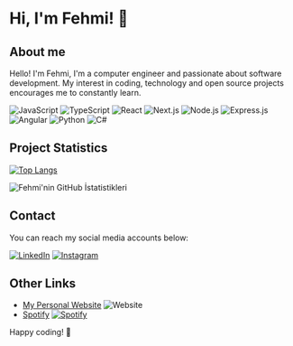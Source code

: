 # Hi, I'm Fehmi! 👋

## About me

Hello! I'm Fehmi, I'm a computer engineer and passionate about software development. My interest in coding, technology and open source projects encourages me to constantly learn.

![JavaScript](https://img.icons8.com/color/48/000000/javascript.png) ![TypeScript](https://img.icons8.com/color/48/000000/typescript.png) ![React](https://img.icons8.com/color/48/000000/react-native.png) ![Next.js](https://img.icons8.com/color/48/000000/expressjs.png) ![Node.js](https://img.icons8.com/color/48/000000/nodejs.png) ![Express.js](https://user-images.githubusercontent.com/25181517/183859966-a3462d8d-1bc7-4880-b353-e2cbed900ed6.png) ![Angular](https://img.icons8.com/color/48/000000/angularjs.png) ![Python](https://img.icons8.com/color/48/000000/python.png) ![C#](https://img.icons8.com/color/48/000000/c-sharp-logo.png)

## Project Statistics

[![Top Langs](https://github-readme-stats.vercel.app/api/top-langs/?username=fehmig&layout=compact)](https://github.com/anuraghazra/github-readme-stats)

![Fehmi'nin GitHub İstatistikleri](https://github-readme-stats.vercel.app/api?username=fehmig&show_icons=true&count_private=true&hide=contribs,prs&theme=radical)

## Contact

You can reach my social media accounts below:

[![LinkedIn](https://img.icons8.com/color/48/000000/linkedin.png)](https://www.linkedin.com/in/fehmigunay)
[![Instagram](https://img.icons8.com/color/48/000000/instagram-new.png)](https://www.instagram.com/fehmiig)


## Other Links

- [My Personal Website](https://fehmigunay.com) ![Website](https://img.icons8.com/fluency/48/000000/domain.png)
- [Spotify](https://open.spotify.com/user/SPOTIFY_KULLANICI_ADINIZ) [![Spotify](https://img.icons8.com/color/48/000000/spotify--v1.png)](https://open.spotify.com/user/21ryjbxvr24nrnrjj3cgu6dba?si=0315ee9d0c834276)

Happy coding! 🚀
